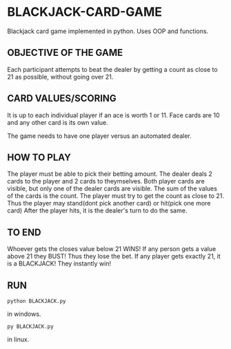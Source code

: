 # BLACKJACK-CARD-GAME
Blackjack card game implemented in python.
Uses OOP and functions.

## OBJECTIVE OF THE GAME
Each participant attempts to beat the dealer by getting a count as close to 21 as possible, without going over 21.

## CARD VALUES/SCORING
It is up to each individual player if an ace is worth 1 or 11. Face cards are 10 and any other card is its own value.

The game needs to have one player versus an automated dealer.

## HOW TO PLAY
The player must be able to pick their betting amount.
The dealer deals 2 cards to the player and 2 cards to theymselves.
Both player cards are visible, but only one of the dealer cards are visible.
The sum of the values of the cards is the count.
The player must try to get the count as close to 21.
Thus the player may stand(dont pick another card) or hit(pick one more card)
After the player hits, it is the dealer's turn to do the same.

## TO END
Whoever gets the closes value below 21 WINS!
If any person gets a value above 21 they BUST! Thus they lose the bet.
If any player gets exactly 21, it is a BLACKJACK! They instantly win!

## RUN

```
python BLACKJACK.py
```
in windows.
```
py BLACKJACK.py
```
in linux.

